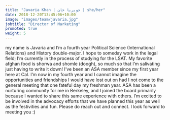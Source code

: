 ```yaml
---
title: "Javaria Khan | جویریا خان | she/her"
date: 2018-12-20T13:45:06+10:00
image: "images/team/javaria.jpg"
jobtitle: "Director of Marketing"
promoted: true
weight: 5
---
```

my name is Javaria and I’m a fourth year Political Science (International Relations) and History double-major. I hope to someday work in the legal field; I’m currently in the process of studying for the LSAT. My favorite afghan food is shorwa and shomle (doogh), so much so that I’m salivating just having to write it down! I’ve been an ASA member since my first year here at Cal. I’m now in my fourth year and I cannot imagine the opportunities and friendships I would have lost out on had I not come to the general meeting that one fateful day my freshman year. ASA has been a nurturing community for me in Berkeley, and I joined the board primarily because I wanted to share this same experience with others. I’m excited to be involved in the advocacy efforts that we have planned this year as well as the festivities and fun. Please do reach out and connect. I look forward to meeting you :)
